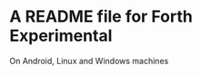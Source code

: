 A README file for Forth Experimental
====================================
On Android, Linux and Windows machines